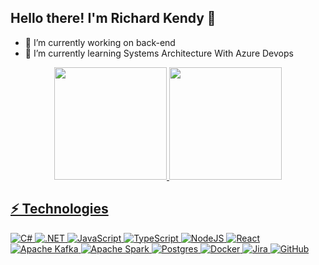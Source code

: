 ## Hello there! I'm Richard Kendy 👋

- 🔭 I’m currently working on back-end
- 🌱 I’m currently learning Systems Architecture With Azure Devops

<div align="center">
  <a href="https://github.com/RichardKT88">
  <img height="180em" src="https://github-readme-stats.vercel.app/api?username=RichardKT88&show_icons=true&theme=dracula&include_all_commits=true&count_private=true"/>
  <img height="180em" src="https://github-readme-stats.vercel.app/api/top-langs/?username=RichardKT88&layout=compact&langs_count=7&theme=dracula"/>
</div>
  
## ⚡ Technologies

![C#](https://img.shields.io/badge/C%23-239120?logo=c-sharp&logoColor=white)
![.NET](https://img.shields.io/badge/.NET-512BD4?logo=dotnet&logoColor=white)
![JavaScript](https://img.shields.io/badge/javascript-%23323330.svg?logo=javascript&logoColor=%23F7DF1E)
![TypeScript](https://img.shields.io/badge/typescript-%23007ACC.svg?logo=typescript&logoColor=white)
![NodeJS](https://img.shields.io/badge/node.js-6DA55F?logo=node.js&logoColor=white)
![React](https://img.shields.io/badge/react-%2320232a.svg?logo=react&logoColor=%2361DAFB)
![Apache Kafka](https://img.shields.io/badge/kafka-%23323330.svg?logo=apache-kafka&logoColor=white)
![Apache Spark](https://img.shields.io/badge/spark-F37626.svg?logo=apache-spark&logoColor=white)
![Postgres](https://img.shields.io/badge/postgres-%23316192.svg?logo=postgresql&logoColor=white)
![Docker](https://img.shields.io/badge/docker-%230db7ed.svg?logo=docker&logoColor=white)
![Jira](https://img.shields.io/badge/Jira-0052CC?&logo=Jira&logoColor=white)
![GitHub](https://img.shields.io/badge/GitHub-100000?logo=github&logoColor=white)  


